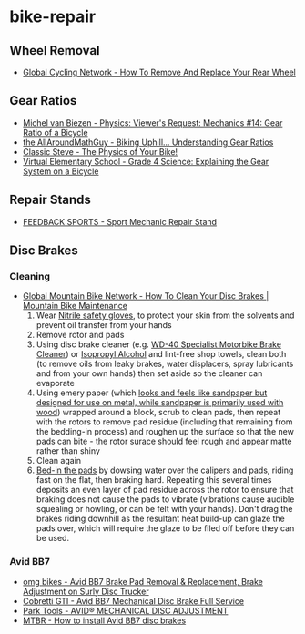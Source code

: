 # bike-repair

## Wheel Removal

* [Global Cycling Network - How To Remove And Replace Your Rear Wheel](https://www.youtube.com/watch?v=2pnbJ64zvME)

## Gear Ratios

* [Michel van Biezen - Physics: Viewer's Request: Mechanics #14: Gear Ratio of a Bicycle](https://www.youtube.com/watch?v=yaHEntLjmkk)
* [the AllAroundMathGuy - Biking Uphill... Understanding Gear Ratios](https://www.youtube.com/watch?v=qacvtrh-ot8)
* [Classic Steve - The Physics of Your Bike!](https://www.youtube.com/watch?v=fXlj5LU0j2k)
* [Virtual Elementary School - Grade 4 Science: Explaining the Gear System on a Bicycle](https://www.youtube.com/watch?v=oifV7-zYLhg)

## Repair Stands

* [FEEDBACK SPORTS - Sport Mechanic Repair Stand](https://iride.net.nz/products/feedback-sports-sport-mechanic-repair-stand?_pos=3&_sid=eb1371ef2&_ss=r)

## Disc Brakes

### Cleaning

* [Global Mountain Bike Network - How To Clean Your Disc Brakes | Mountain Bike Maintenance](https://www.youtube.com/watch?v=mXQxLK6z5WA)
  1. Wear [Nitrile safety gloves](https://www.worksafety.co.nz/gloves/nitrile/621010), to protect your skin from the solvents and prevent oil transfer from your hands
  2. Remove rotor and pads
  3. Using disc brake cleaner (e.g. [WD-40 Specialist Motorbike Brake Cleaner](https://wd40.co.uk/product/motorbike-brake-cleaner/)) or [Isopropyl Alcohol](https://www.bunnings.co.nz/sparko-1l-isopropyl-alcohol_p0175315) and lint-free shop towels, clean both (to remove oils from leaky brakes, water displacers, spray lubricants and from your own hands) then set aside so the cleaner can evaporate
  4. Using emery paper (which [looks and feels like sandpaper but designed for use on metal, while sandpaper is primarily used with wood](https://www.infobloom.com/what-is-emery-paper.htm)) wrapped around a block, scrub to clean pads, then repeat with the rotors to remove pad residue (including that remaining from the bedding-in process) and roughen up the surface so that the new pads can bite - the rotor surace should feel rough and appear matte rather than shiny
  5. Clean again
  6. [Bed-in the pads](https://www.youtube.com/watch?v=vauPWZT9L6c) by dowsing water over the calipers and pads, riding fast on the flat, then braking hard. Repeating this several times deposits an even layer of pad residue across the rotor to ensure that braking does not cause the pads to vibrate (vibrations cause audible squealing or howling, or can be felt with your hands). Don't drag the brakes riding downhill as the resultant heat build-up can glaze the pads over, which will require the glaze to be filed off before they can be used.

### Avid BB7

* [omg bikes - Avid BB7 Brake Pad Removal & Replacement, Brake Adjustment on Surly Disc Trucker](https://www.youtube.com/watch?v=KJHZUKjaO7M)
* [Cobretti GTI - Avid BB7 Mechanical Disc Brake Full Service](https://www.youtube.com/watch?v=IDjR-GRNC8Q)
* [Park Tools - AVID® MECHANICAL DISC ADJUSTMENT](https://www.parktool.com/blog/repair-help/avid-mechanical-disc-adjustment)
* [MTBR - How to install Avid BB7 disc brakes](https://www.mtbr.com/threads/how-to-install-avid-bb7-disc-brakes.512054/)
